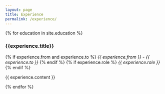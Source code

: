 ```yaml
---
layout: page
title: Experience
permalink: /experience/
---
```


{% for education in site.education %}
  <div class="experience">
    <h3>{{experience.title}}</h3>
    {% if experience.from and experience.to %}
      <i>{{ experience.from }} - {{ experience.to }}</i>
    {% endif %}
    {% if experience.role %}
      <i>{{ experience.role }}</i>
    {% endif %}
    <p>
        {{ experience.content }}
    </p>
  </div>
{% endfor %}